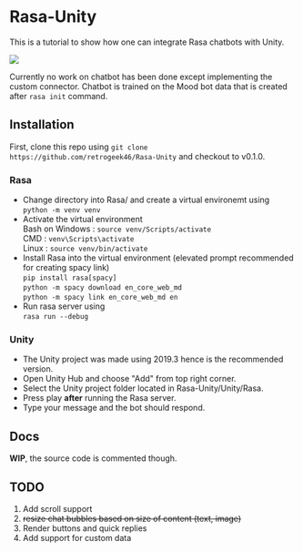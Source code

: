# Rasa-Unity
This is a tutorial to show how one can integrate Rasa chatbots with Unity.

![](https://github.com/retrogeek46/Rasa-Unity/blob/master/Resources/sample.gif)

Currently no work on chatbot has been done except implementing the custom connector. Chatbot is trained on the Mood bot data that is created after `rasa init` command.

## Installation
First, clone this repo using `git clone https://github.com/retrogeek46/Rasa-Unity` and checkout to v0.1.0.
### Rasa
- Change directory into Rasa/ and create a virtual environemt using  
`python -m venv venv`
- Activate the virtual environment  
Bash on Windows&nbsp;: `source venv/Scripts/activate`  
CMD : `venv\Scripts\activate`  
Linux : `source venv/bin/activate`
- Install Rasa into the virtual environment (elevated prompt recommended for creating spacy link)  
`pip install rasa[spacy]`  
`python -m spacy download en_core_web_md`  
`python -m spacy link en_core_web_md en`
- Run rasa server using  
`rasa run --debug`
### Unity
- The Unity project was made using 2019.3 hence is the recommended version.
- Open Unity Hub and choose "Add" from top right corner.
- Select the Unity project folder located in Rasa-Unity/Unity/Rasa.
- Press play __after__ running the Rasa server.
- Type your message and the bot should respond.

## Docs
__WIP__, the source code is commented though.

## TODO
1. Add scroll support
2. ~~resize chat bubbles based on size of content (text, image)~~
3. Render buttons and quick replies
4. Add support for custom data
